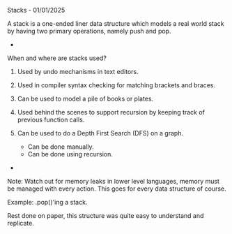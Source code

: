 Stacks - 01/01/2025

A stack is a one-ended liner data structure which models a real world
stack by having two primary operations, namely push and pop.

-

When and where are stacks used?

1) Used by undo mechanisms in text editors.

2) Used in compiler syntax checking for matching brackets and braces.

3) Can be used to model a pile of books or plates.

4) Used behind the scenes to support recursion by keeping track of
previous function calls.

5) Can be used to do a Depth First Search (DFS) on a graph.
    - Can be done manually.
    - Can be done using recursion.

-

Note: Watch out for memory leaks in lower level languages, memory must be managed with 
every action. This goes for every data structure of course.

Example: .pop()'ing a stack.

Rest done on paper, this structure was quite easy to understand and replicate.





 